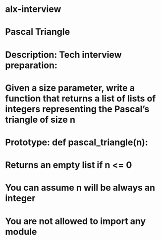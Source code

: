 # alx-interview
# Pascal Triangle
# Description: Tech interview preparation:
# Given a size parameter, write a function that returns a list of lists of integers representing the Pascal’s triangle of size n
# Prototype: def pascal_triangle(n):
# Returns an empty list if n <= 0
# You can assume n will be always an integer
# You are not allowed to import any module

